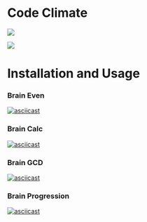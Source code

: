 
# Code Climate
<a href="https://codeclimate.com/github/codeclimate/codeclimate/maintainability"><img src="https://api.codeclimate.com/v1/badges/a99a88d28ad37a79dbf6/maintainability" /></a>

<a href="https://codeclimate.com/github/codeclimate/codeclimate/test_coverage"><img src="https://api.codeclimate.com/v1/badges/a99a88d28ad37a79dbf6/test_coverage" /></a>

# Installation and Usage
### Brain Even


[![asciicast](https://asciinema.org/a/IogT4GPJ0gMaEj5dDrbSdcZeO.svg)](https://asciinema.org/a/IogT4GPJ0gMaEj5dDrbSdcZeO)

### Brain Calc

[![asciicast](https://asciinema.org/a/tLSnVBtd9K8mlLPG2sCLMJ4Jl.svg)](https://asciinema.org/a/tLSnVBtd9K8mlLPG2sCLMJ4Jl)

### Brain GCD

[![asciicast](https://asciinema.org/a/OlyUTWS9SIU92nnNDjDmF6yIc.svg)](https://asciinema.org/a/OlyUTWS9SIU92nnNDjDmF6yIc)

### Brain Progression

[![asciicast](https://asciinema.org/a/5WH00i8LmwmWYZ6iISjK3PZvJ.svg)](https://asciinema.org/a/5WH00i8LmwmWYZ6iISjK3PZvJ)

